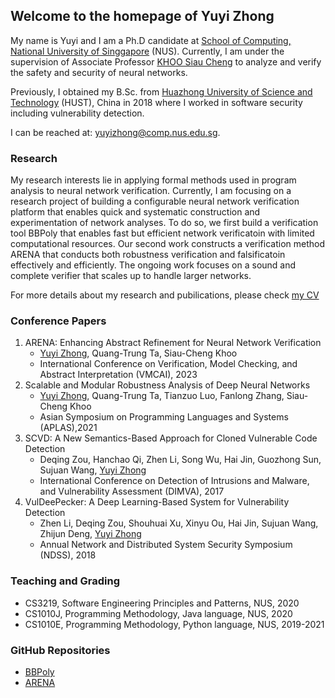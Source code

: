 ## Welcome to the homepage of Yuyi Zhong

My name is Yuyi and I am a Ph.D candidate at [School of Computing, National University of Singgapore](https://www.comp.nus.edu.sg/) (NUS). Currently, I am under the supervision of Associate Professor [KHOO Siau Cheng](https://www.comp.nus.edu.sg/cs/people/khoosc/) to analyze and verify the safety and security of neural networks.

Previously, I obtained my B.Sc. from [Huazhong University of Science and Technology](https://www.hust.edu.cn/) (HUST), China in 2018 where I worked in software security including vulnerability detection.

I can be reached at: yuyizhong@comp.nus.edu.sg.

### Research

My research interests lie in applying formal methods used in program analysis to neural network verification. Currently, I am focusing on a research project of building a configurable neural network verification platform that enables quick and systematic construction and experimentation of network analyses. 
To do so, we first build a verification tool BBPoly that enables fast but efficient network verificatoin with limited computational resources. 
Our second work constructs a verification method ARENA that conducts both robustness verification and falsificatoin effectively and efficiently.
The ongoing work focuses on a sound and complete verifier that scales up to handle larger networks.

For more details about my research and pubilications, please check [my CV](https://jacksonzyy.github.io/homepage/files/CV_yuyi.pdf)

### Conference Papers

1. ARENA: Enhancing Abstract Refinement for Neural Network Verification
    - <ins>Yuyi Zhong</ins>, Quang-Trung Ta, Siau-Cheng Khoo
    - International Conference on Verification, Model Checking, and Abstract Interpretation (VMCAI), 2023
2. Scalable and Modular Robustness Analysis of Deep Neural Networks
    - <ins>Yuyi Zhong</ins>, Quang-Trung Ta, Tianzuo Luo, Fanlong Zhang, Siau-Cheng Khoo
    - Asian Symposium on Programming Languages and Systems (APLAS),2021
3. SCVD: A New Semantics-Based Approach for Cloned Vulnerable Code Detection
    - Deqing Zou, Hanchao Qi, Zhen Li, Song Wu, Hai Jin, Guozhong Sun, Sujuan Wang, <ins>Yuyi Zhong</ins>
    - International Conference on Detection of Intrusions and Malware, and Vulnerability Assessment (DIMVA), 2017
4. VulDeePecker: A Deep Learning-Based System for Vulnerability Detection
    - Zhen Li, Deqing Zou, Shouhuai Xu, Xinyu Ou, Hai Jin, Sujuan Wang, Zhijun Deng, <ins>Yuyi Zhong</ins>
    - Annual Network and Distributed System Security Symposium (NDSS), 2018


### Teaching and Grading

* CS3219, Software Engineering Principles and Patterns, NUS, 2020
* CS1010J, Programming Methodology, Java language, NUS, 2020
* CS1010E, Programming Methodology, Python language, NUS, 2019-2021

### GitHub Repositories

* [BBPoly](https://github.com/JacksonZyy/BBPoly.git) 
* [ARENA](https://github.com/arena-verifier)
